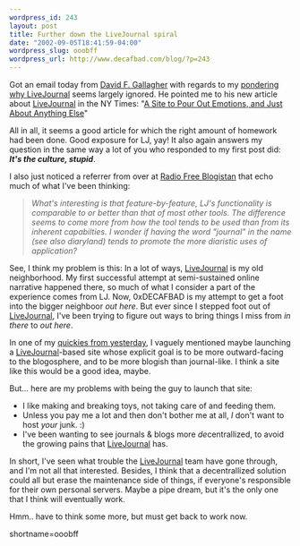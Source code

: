 ```yaml
--- 
wordpress_id: 243
layout: post
title: Further down the LiveJournal spiral
date: "2002-09-05T18:41:59-04:00"
wordpress_slug: ooobff
wordpress_url: http://www.decafbad.com/blog/?p=243
---
```

<p>Got an email today from <a href="http://www.lightningfield.com/">David F. Gallagher</a> with regards to my <a href="http://www.decafbad.com/news_archives/000262.phtml">pondering why <a href="http://www.decafbad.com/twiki/bin/view/Main/LiveJournal">LiveJournal</a> seems largely ignored</a>.  He pointed me to his new article about <a href="http://www.decafbad.com/twiki/bin/view/Main/LiveJournal">LiveJournal</a> in the NY Times: "<a href="http://www.nytimes.com/2002/09/05/technology/circuits/05BLOG.html">A Site to Pour Out Emotions, and Just About Anything Else</a>"</p>
<p>All in all, it seems a good article for which the right amount of homework had been done.  Good exposure for LJ, yay!  It also again answers my question in the same way a lot of you who responded to my first post did:  <i><b>It's the culture, stupid</b></i>.</p>
<p>I also just noticed a referrer from over at <a href="http://blogs.salon.com/0001111/2002/09/01.html#a347">Radio Free Blogistan</a> that echo much of what I've been thinking:<blockquote><i> What's interesting is that feature-by-feature, LJ's functionality is comparable to or better than that of most other tools. The difference seems to come more from how the tool tends to be used than from its inherent capabilties. I wonder if having the word "journal" in the name (see also diaryland) tends to promote the more diaristic uses of application?</i></blockquote>See, I think my problem is this:  In a lot of ways, <a href="http://www.decafbad.com/twiki/bin/view/Main/LiveJournal">LiveJournal</a> is my old neighborhood.  My first successful attempt at semi-sustained online narrative happened there, so much of what I consider a part of the experience comes from LJ.  Now, 0xDECAFBAD is my attempt to get a foot into the bigger neighboor <i>out here</i>.  But ever since I stepped foot out of <a href="http://www.decafbad.com/twiki/bin/view/Main/LiveJournal">LiveJournal</a>, I've been trying to figure out ways to bring things I miss from <i>in there</i> to <i>out here</i>.</p>
<p>In one of my <a href="http://www.decafbad.com/news_archives/000265.phtml#000265">quickies from yesterday</a>, I vaguely mentioned maybe launching a <a href="http://www.decafbad.com/twiki/bin/view/Main/LiveJournal">LiveJournal</a>-based site whose explicit goal is to be more outward-facing to the blogosphere, and to be more blogish than journal-like. I think a site like this would be a good idea, maybe.  </p>
<p>But... here are my problems with being the guy to launch that site:<ul><li>I like making and breaking toys, not taking care of and feeding them.</li><li>Unless you pay me a lot and then don't bother me at all, <i>I</i> don't want to host <i>your</i> junk. :)</li><li>I've been wanting to see journals &amp; blogs more <i>de</i>centrallized, to avoid the growing pains that <a href="http://www.decafbad.com/twiki/bin/view/Main/LiveJournal">LiveJournal</a> has.</li></ul>In short, I've seen what trouble the <a href="http://www.decafbad.com/twiki/bin/view/Main/LiveJournal">LiveJournal</a> team have gone through, and I'm not all that interested.  Besides, I think that a decentrallized solution could all but erase the maintenance side of things, if everyone's responsible for their own personal servers.  Maybe a pipe dream, but it's the only one that I think will eventually work.</p>
<p>Hmm.. have to think some more, but must get back to work now.</p>
<!--more-->
shortname=ooobff

